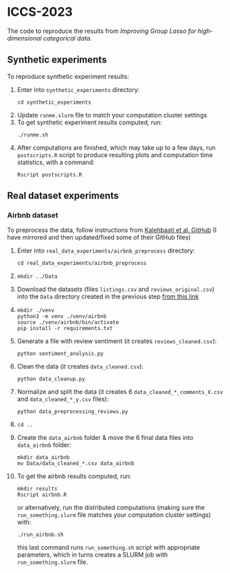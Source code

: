 # ICCS-2023

The code to reproduce the results from *Improving Group Lasso for high-dimensional categorical data*.

## Synthetic experiments

To reproduce synthetic experiment results:

1. Enter into `synthetic_experiments` directory:
   ```{bash}
   cd synthetic_experiments
   ```
2. Update `runme.slurm` file to match your computation cluster settings
3. To get synthetic experiment results computed, run:
   ```{bash}
   ./runme.sh
   ```
4. After computations are finished, which may take up to a few days, run `postscripts.R` script to produce resulting plots and computation time statistics, with a command:
   ```{bash}
   Rscript postscripts.R
   ```


## Real dataset experiments

### Airbnb dataset

To preprocess the data, follow instructions from [Kalehbasti et al. GitHub](https://github.com/PouyaREZ/AirBnbPricePrediction) (I have mirrored and then updated/fixed some of their GitHub files)

1.  Enter into `real_data_experiments/airbnb_preprocess` directory:
    ```{bash}
    cd real_data_experiments/airbnb_preprocess
    ```
2.  ```{bash}
    mkdir ../Data
    ```
3.  Download the datasets (files `listings.csv` and `reviews_original.csv`) into the `Data` directory created in the previous step [from this link](https://drive.google.com/drive/folders/1xk5RyR-UgF6M-ddhn11SXHEWJeB0fQo5?usp=sharing)
4.  ```{bash}
    mkdir ./venv
    python3 -m venv ./venv/airbnb
    source ./venv/airbnb/bin/activate
    pip install -r requirements.txt
    ```
5.  Generate a file with review sentiment (it creates `reviews_cleaned.csv`): 
    ```{bash}
    python sentiment_analysis.py
    ``` 
6.  Clean the data (it creates `data_cleaned.csv`): 
    ```{bash}
    python data_cleanup.py
    ``` 
7.  Normalize and split the data (it creates 6 `data_cleaned_*_comments_X.csv` and `data_cleaned_*_y.csv` files): 
    ```{bash}
    python data_preprocessing_reviews.py
    ```
8.  ```{bash}
    cd ..
    ```
9.  Create the `data_airbnb` folder & move the 6 final data files into `data_airbnb` folder:
    ```{bash}
    mkdir data_airbnb
    mv Data/data_cleaned_*.csv data_airbnb
    ```
10. To get the airbnb results computed, run:
    ```{bash}
    mkdir results
    Rscript airbnb.R
    ```
    or alternatively, run the distributed computations (making sure the `run_something.slurm` file matches your computation cluster settings) with:
    ```{bash}
    ./run_airbnb.sh
    ```
    this last command runs `run_something.sh` script with appropriate parameters, which in turns creates a SLURM job with `run_something.slurm` file.
